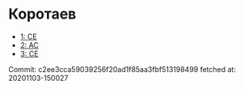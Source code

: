 # Коротаев
- [1: CE](1.md)
- [2: AC](2.md)
- [3: CE](3.md)

Commit: c2ee3cca59039256f20ad1f85aa3fbf513198499
 fetched at: 20201103-150027
